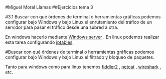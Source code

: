 #Miguel Moral Llamas
##Ejercicios tema 3

#3.1 Buscar con qué órdenes de terminal o herramientas gráficas podemos configurar bajo Windows y bajo Linux el enrutamiento del tráfico de un servidor para pasar el tráfico desde una subred a otra.

En windows hacerlo mediante [Windows server](https://technet.microsoft.com/es-es/library/cc754692%28v=ws.10%29.aspx) . En linux podemos realizar esta tarea configurando [iptables](http://www.ite.educacion.es/formacion/materiales/85/cd/linux/m6/enrutamiento_en_linux.html)

#Buscar con qué órdenes de terminal o herramientas gráficas podemos configurar bajo Windows y bajo Linux el filtrado y bloqueo de paquetes.

Tanto para windows como para linux tenemos [fiddler2](http://www.telerik.com/fiddler) , [netcat](http://netcat.sourceforge.net/) , [wireshark](https://www.wireshark.org/) , etc.
